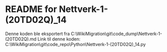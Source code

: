 # README for Nettverk-1-(20TD02Q)_14
Denne koden ble eksportert fra C:\WikiMigration\git\code_dump\Nettverk-1-(20TD02Q).md
Link til denne koden: C:\WikiMigration\git\code_repo\Python\Nettverk-1-(20TD02Q)_14.py
